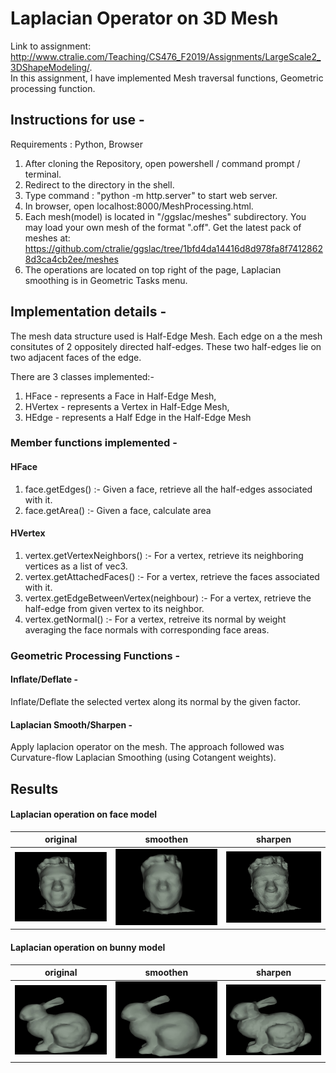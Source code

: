 # Laplacian Operator on 3D Mesh

Link to assignment: http://www.ctralie.com/Teaching/CS476_F2019/Assignments/LargeScale2_3DShapeModeling/. <br/>
In this assignment, I have implemented Mesh traversal functions, Geometric processing function.

## Instructions for use -

Requirements : Python, Browser

1) After cloning the Repository, open powershell / command prompt / terminal.
2) Redirect to the directory in the shell.
3) Type command : "python -m http.server" to start web server.
4) In browser, open localhost:8000/MeshProcessing.html.
5) Each mesh(model) is located in "/ggslac/meshes" subdirectory. You may load your own mesh of the format ".off".
   Get the latest pack of meshes at: https://github.com/ctralie/ggslac/tree/1bfd4da14416d8d978fa8f74128628d3ca4cb2ee/meshes
6) The operations are located on top right of the page, Laplacian smoothing is in Geometric Tasks menu.

## Implementation details -

The mesh data structure used is Half-Edge Mesh. Each edge on a the mesh consitutes of 2 oppositely directed half-edges. These two half-edges lie on two adjacent faces of the edge.

There are 3 classes implemented:-
1) HFace - represents a Face in Half-Edge Mesh,
2) HVertex - represents a Vertex in Half-Edge Mesh,
3) HEdge - represents a Half Edge in the Half-Edge Mesh

### Member functions implemented -

#### HFace
1) face.getEdges() :- Given a face, retrieve all the half-edges associated with it.
2) face.getArea() :- Given a face, calculate area

#### HVertex
1) vertex.getVertexNeighbors() :- For a vertex, retrieve its neighboring vertices as a list of vec3.
2) vertex.getAttachedFaces() :- For a vertex, retrieve the faces associated with it.
3) vertex.getEdgeBetweenVertex(neighbour) :- For a vertex, retrieve the half-edge from given vertex to its neighbor.
4) vertex.getNormal() :- For a vertex, retreive its normal by weight averaging the face normals with corresponding face areas.

### Geometric Processing Functions -

#### Inflate/Deflate - 
Inflate/Deflate the selected vertex along its normal by the given factor.

#### Laplacian Smooth/Sharpen -
Apply laplacion operator on the mesh. The approach followed was Curvature-flow Laplacian Smoothing (using Cotangent weights).

## Results

#### Laplacian operation on face model


| original    | smoothen    | sharpen      |
|-------------|-------------|--------------|
![Face mesh](https://github.com/Utkal97/geometric-processing/blob/main/results/face_original.jpg) | ![Laplacian smoothened face mesh](https://github.com/Utkal97/geometric-processing/blob/main/results/face_smoothened.jpg) | ![Laplacian sharpened face mesh](https://github.com/Utkal97/geometric-processing/blob/main/results/face_sharpened.jpg)


#### Laplacian operation on bunny model

| original    | smoothen    | sharpen      |
|-------------|-------------|--------------|
![Bunny mesh](https://github.com/Utkal97/geometric-processing/blob/main/results/bunny_original.jpg) | ![Laplacian smoothened bunny](https://github.com/Utkal97/geometric-processing/blob/main/results/bunny_smoothened.jpg) | ![Laplacian sharpened bunny](https://github.com/Utkal97/geometric-processing/blob/main/results/bunny_sharpened.jpg)
